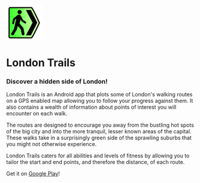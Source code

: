 ![alt text](https://raw.githubusercontent.com/hubbardgary/LondonTrails/master/app/src/main/res/drawable-xhdpi/ic_launcher.png "London Trails")
# London Trails 
### Discover a hidden side of London!
London Trails is an Android app that plots some of London's walking routes on a GPS enabled map allowing you to follow your progress against them. It also contains a wealth of information about points of interest you will encounter on each walk.

The routes are designed to encourage you away from the bustling hot spots of the big city and into the more tranquil, lesser known areas of the capital. These walks take in a surprisingly green side of the sprawling suburbs that you might not otherwise experience.

London Trails caters for all abilities and levels of fitness by allowing you to tailor the start and end points, and therefore the distance, of each route.

Get it on [Google Play](https://play.google.com/store/apps/details?id=com.hubbardgary.londontrails "Get London Trails!")!
